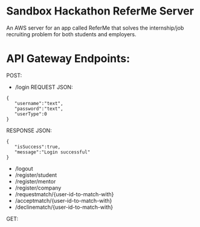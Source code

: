 # Sandbox Hackathon ReferMe Server
An AWS server for an app called ReferMe that solves the internship/job recruiting problem for both students and employers.

# API Gateway Endpoints:

POST:
* /login
REQUEST JSON:
```
{
   "username":"text",
   "password":"text",
   "userType":0
}
```
RESPONSE JSON:
```
{
   "isSuccess":true,
   "message":"Login successful"
}
```
* /logout
* /register/student
* /register/mentor
* /register/company
* /requestmatch/{user-id-to-match-with}
* /acceptmatch/{user-id-to-match-with}
* /declinematch/{user-id-to-match-with}

GET:

